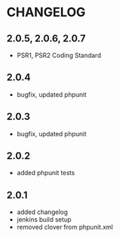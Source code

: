 # CHANGELOG

## 2.0.5, 2.0.6, 2.0.7

- PSR1, PSR2 Coding Standard

## 2.0.4

- bugfix, updated phpunit

## 2.0.3

- bugfix, updated phpunit

## 2.0.2

- added phpunit tests

## 2.0.1

- added changelog
- jenkins build setup
- removed clover from phpunit.xml